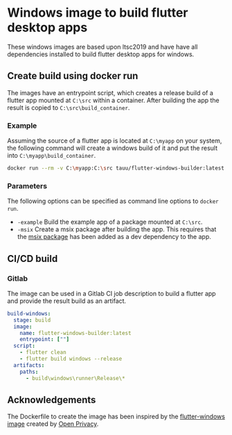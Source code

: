 # Windows image to build flutter desktop apps

These windows images are based upon ltsc2019 and have have all dependencies installed to build flutter desktop apps for windows.

## Create build using docker run

The images have an entrypoint script, which creates a release build of a flutter app mounted at `C:\src` within a container. After building the app the result is copied to `C:\src\build_container`.

### Example
Assuming the source of a flutter app is located at `C:\myapp` on your system, the following command will create a windows build of it and put the result into `C:\myapp\build_container`.
```sh
docker run --rm -v C:\myapp:C:\src tauu/flutter-windows-builder:latest
```

### Parameters
The following options can be specified as command line options to `docker run`.

   * `-example` Build the example app of a package mounted at `C:\src`.
   * `-msix` Create a msix package after building the app. This requires that the [msix package](https://pub.dev/packages/msix) has been added as a dev dependency to the app.

## CI/CD build

### Gitlab

The image can be used in a Gitlab CI job description to build a flutter app and provide the result build as an artifact. 

```yaml
build-windows:
  stage: build
  image:
    name: flutter-windows-builder:latest
    entrypoint: [""]
  script:
    - flutter clean
    - flutter build windows --release
  artifacts:
    paths:
      - build\windows\runner\Release\*
```
## Acknowledgements

The Dockerfile to create the image has been inspired by the [flutter-windows image](https://hub.docker.com/r/openpriv/flutter-desktop) created by [Open Privacy](https://git.openprivacy.ca/openprivacy/flutter-desktop).